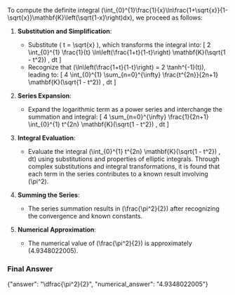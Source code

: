 To compute the definite integral \(\int_{0}^{1}\frac{1}{x}\ln\frac{1+\sqrt{x}}{1-\sqrt{x}}\mathbf{K}\left(\sqrt{1-x}\right)dx\), we proceed as follows:

1. **Substitution and Simplification**:
   - Substitute \( t = \sqrt{x} \), which transforms the integral into:
     \[
     2 \int_{0}^{1} \frac{1}{t} \ln\left(\frac{1+t}{1-t}\right) \mathbf{K}(\sqrt{1 - t^2}) \, dt
     \]
   - Recognize that \(\ln\left(\frac{1+t}{1-t}\right) = 2 \tanh^{-1}(t)\), leading to:
     \[
     4 \int_{0}^{1} \sum_{n=0}^{\infty} \frac{t^{2n}}{2n+1} \mathbf{K}(\sqrt{1 - t^2}) \, dt
     \]

2. **Series Expansion**:
   - Expand the logarithmic term as a power series and interchange the summation and integral:
     \[
     4 \sum_{n=0}^{\infty} \frac{1}{2n+1} \int_{0}^{1} t^{2n} \mathbf{K}(\sqrt{1 - t^2}) \, dt
     \]

3. **Integral Evaluation**:
   - Evaluate the integral \(\int_{0}^{1} t^{2n} \mathbf{K}(\sqrt{1 - t^2}) \, dt\) using substitutions and properties of elliptic integrals. Through complex substitutions and integral transformations, it is found that each term in the series contributes to a known result involving \(\pi^2\).

4. **Summing the Series**:
   - The series summation results in \(\frac{\pi^2}{2}\) after recognizing the convergence and known constants.

5. **Numerical Approximation**:
   - The numerical value of \(\frac{\pi^2}{2}\) is approximately \(4.9348022005\).

### Final Answer
{"answer": "\\dfrac{\\pi^2}{2}", "numerical_answer": "4.9348022005"}